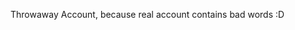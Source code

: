 Throwaway Account, because real account contains bad words :D
<!---
leonjonasjakobs/leonjonasjakobs is a ✨ special ✨ repository because its `README.md` (this file) appears on your GitHub profile.
You can click the Preview link to take a look at your changes.
--->
